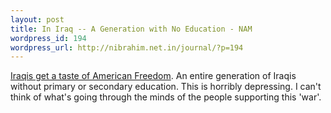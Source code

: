 ```yaml
--- 
layout: post
title: In Iraq -- A Generation with No Education - NAM
wordpress_id: 194
wordpress_url: http://nibrahim.net.in/journal/?p=194
---
```

<a href="http://news.newamericamedia.org/news/view_article.html?article_id=e28402de2c3b4634c0435df8e309b1d5&from=rss">Iraqis get a taste of American Freedom</a>. An entire generation of Iraqis without primary or secondary education. This is horribly depressing. I can't think of what's going through the minds of the people supporting this 'war'. 
